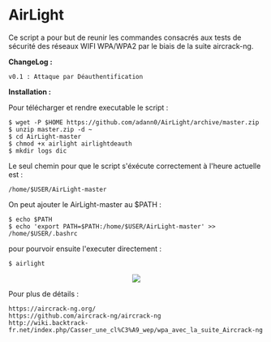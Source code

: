 # AirLight

Ce script a pour but de reunir les commandes consacrés aux tests de sécurité des réseaux WIFI WPA/WPA2 par le biais de la suite aircrack-ng. 

<b> ChangeLog : </b>

    v0.1 : Attaque par Déauthentification
    

<b> Installation : </b>

Pour télécharger et rendre executable le script :

    $ wget -P $HOME https://github.com/adann0/AirLight/archive/master.zip
    $ unzip master.zip -d ~
    $ cd AirLight-master
    $ chmod +x airlight airlightdeauth
    $ mkdir logs dic

Le seul chemin pour que le script s'éxécute correctement à l'heure actuelle est : 

    /home/$USER/AirLight-master 

On peut ajouter le AirLight-master au $PATH :
    
    $ echo $PATH
    $ echo 'export PATH=$PATH:/home/$USER/AirLight-master' >> /home/$USER/.bashrc
    
pour pourvoir ensuite l'executer directement :

    $ airlight

<p align="center">
  <img src="http://image.noelshack.com/fichiers/2018/25/1/1529356089-capture-du-2018-06-18-23-07-54.png">
</p>

Pour plus de détails :

    https://aircrack-ng.org/
    https://github.com/aircrack-ng/aircrack-ng
    http://wiki.backtrack-fr.net/index.php/Casser_une_cl%C3%A9_wep/wpa_avec_la_suite_Aircrack-ng
